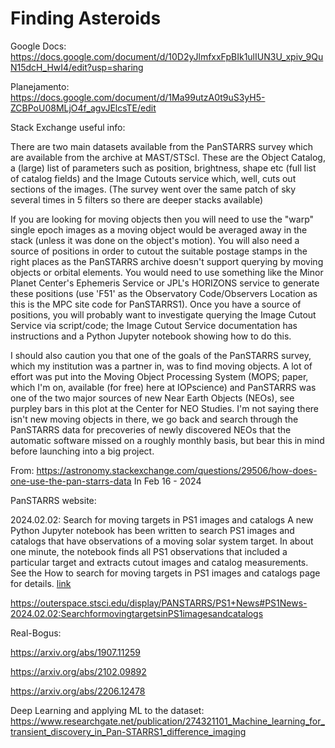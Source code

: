 # Finding Asteroids

Google Docs: https://docs.google.com/document/d/10D2yJlmfxxFpBIk1ulIUN3U_xpiv_9QuN15dcH_HwI4/edit?usp=sharing

Planejamento: https://docs.google.com/document/d/1Ma99utzA0t9uS3yH5-ZCBPoU08MLjO4f_agvJElcsTE/edit

Stack Exchange useful info:

There are two main datasets available from the PanSTARRS survey which are available from the archive at MAST/STScI. These are the Object Catalog, a (large) list of parameters such as position, brightness, shape etc (full list of catalog fields) and the Image Cutouts service which, well, cuts out sections of the images. (The survey went over the same patch of sky several times in 5 filters so there are deeper stacks available)

If you are looking for moving objects then you will need to use the "warp" single epoch images as a moving object would be averaged away in the stack (unless it was done on the object's motion). You will also need a source of positions in order to cutout the suitable postage stamps in the right places as the PanSTARRS archive doesn't support querying by moving objects or orbital elements. You would need to use something like the Minor Planet Center's Ephemeris Service or JPL's HORIZONS service to generate these positions (use 'F51' as the Observatory Code/Observers Location as this is the MPC site code for PanSTARRS1). Once you have a source of positions, you will probably want to investigate querying the Image Cutout Service via script/code; the Image Cutout Service documentation has instructions and a Python Jupyter notebook showing how to do this.

I should also caution you that one of the goals of the PanSTARRS survey, which my institution was a partner in, was to find moving objects. A lot of effort was put into the Moving Object Processing System (MOPS; paper, which I'm on, available (for free) here at IOPscience) and PanSTARRS was one of the two major sources of new Near Earth Objects (NEOs), see purpley bars in this plot at the Center for NEO Studies. I'm not saying there isn't new moving objects in there, we go back and search through the PanSTARRS data for precoveries of newly discovered NEOs that the automatic software missed on a roughly monthly basis, but bear this in mind before launching into a big project.

From: https://astronomy.stackexchange.com/questions/29506/how-does-one-use-the-pan-starrs-data
In Feb 16 - 2024

PanSTARRS website:

2024.02.02: Search for moving targets in PS1 images and catalogs
A new Python Jupyter notebook has been written to search PS1 images and catalogs that have observations of a moving solar system target.  In about one minute, the notebook finds all PS1 observations that included a particular target and extracts cutout images and catalog measurements.  See the How to search for moving targets in PS1 images and catalogs page for details. [link](https://outerspace.stsci.edu/display/PANSTARRS/How+to+search+for+moving+targets+in+PS1+images+and+catalogs)

https://outerspace.stsci.edu/display/PANSTARRS/PS1+News#PS1News-2024.02.02:SearchformovingtargetsinPS1imagesandcatalogs

Real-Bogus:

https://arxiv.org/abs/1907.11259

https://arxiv.org/abs/2102.09892

https://arxiv.org/abs/2206.12478

Deep Learning and applying ML to the dataset:
https://www.researchgate.net/publication/274321101_Machine_learning_for_transient_discovery_in_Pan-STARRS1_difference_imaging

